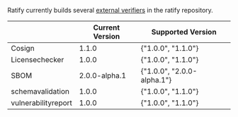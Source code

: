 Ratify currently builds several [external verifiers](https://github.com/deislabs/ratify/tree/main/plugins/verifier) in the ratify repository.
 
 |           |  Current Version | Supported Version | 
|-----------|-----------------|-------------------| 
| Cosign |     1.1.0         |   {"1.0.0", "1.1.0"} | 
| Licensechecker |     1.0.0         |   {"1.0.0", "1.1.0"} | 
| SBOM          |     2.0.0-alpha.1         |   {"1.0.0", "2.0.0-alpha.1"} | 
| schemavalidation     |     1.0.0         |   {"1.0.0", "1.1.0"} | 
| vulnerabilityreport        |     1.0.0         |   {"1.0.0", "1.1.0"} | 